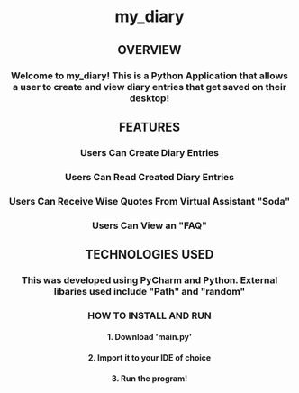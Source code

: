<div><div align="center">
  
<h1> my_diary </h1>

<h2> OVERVIEW </h2>
<h3> Welcome to my_diary! This is a Python Application that allows a user to create and view diary entries that get saved on their desktop! </h3>
<h2> FEATURES </h2>
<h3> Users Can Create Diary Entries </h3>
<h3> Users Can Read Created Diary Entries </h3>
<h3> Users Can Receive Wise Quotes From Virtual Assistant "Soda" </h3>
<h3> Users Can View an "FAQ" </h3>
<h2> TECHNOLOGIES USED </h2>
<h3>This was developed using PyCharm and Python. External libaries used include "Path" and "random" </h3>

<h3>HOW TO INSTALL AND RUN </h3>

<h4> 1. Download 'main.py' </h4>
<h4> 2. Import it to your IDE of choice </h4>
<h4> 3. Run the program! </h4>

</div>


